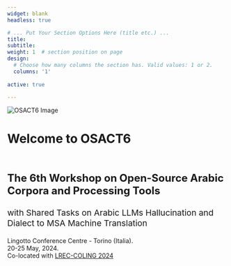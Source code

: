 ```yaml
---
widget: blank
headless: true

# ... Put Your Section Options Here (title etc.) ...
title: 
subtitle:
weight: 1  # section position on page
design:
  # Choose how many columns the section has. Valid values: 1 or 2.
  columns: '1'
  
active: true

---
```


<div class="container">
  <div class="row">
    <div class="col-md-6 mx-auto hero-media">
      <a><img src="https://lh3.googleusercontent.com/r6EyroWhk7rFRiMdxtnw9chRHyFUaPIhM8VYKMr-P_3oHK3M_KPer4S8dnrUH1i8rpXPIwQnpmpnufL6y4k5JlirDZQykjVWPXZU6BVZ4_y2DHdad4Gd83ooTX0-KUGyTQApdk3b=w576-h315-p-k" alt="OSACT6 Image" class="img-fluid" style="max-width: 100%;">
</a>
    </div>
    <div class="col-md-6 text-center text-md-left">
      <div class="container text-center">
        <h1>Welcome to OSACT6</h1> <br>
        <p style="font-size: 1.5rem;"><b>The 6th Workshop on Open-Source Arabic Corpora and Processing Tools</b></p>
        <p style="font-size: 1.2rem;">with Shared Tasks on Arabic LLMs Hallucination and Dialect to MSA Machine Translation</p>
        <p style="font-size: 1.rem;">Lingotto Conference Centre - Torino (Italia). <br> 20-25 May, 2024. <br> Co-located with <a href="https://lrec-coling-2024.org/">LREC-COLING 2024</a></p>
      </div>
    </div>
  </div>
</div>